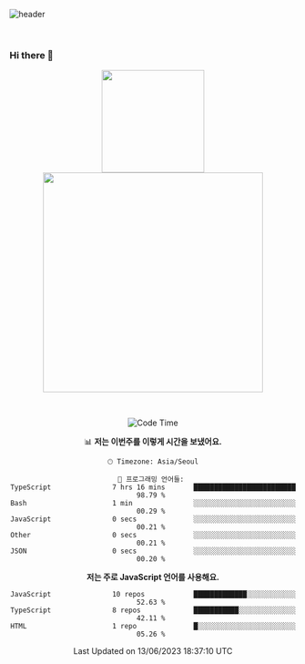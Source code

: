 ![header](https://capsule-render.vercel.app/api?type=waving&amp;color=timeGradient&amp;height=300&amp;section=header&amp;animation=fadeIn&amp;fontSize=55&amp;fontAlignY=40&amp;text=thornewater%20Github&amp;descSize=30)

<br>


### Hi there 👋

<div align="center">
   <p display="inline">
    <a href="https://github.com/thornewater">
     <img height="180" src="https://github-readme-stats.vercel.app/api?username=thornewater&theme=radical&show_icons=true" />
     <img width="386" src="https://github-readme-stats.vercel.app/api/top-langs/?username=thornewater&layout=compact&theme=radical&show_icons=true" />
    </a>
  </p>





<br>


<!--START_SECTION:waka-->
![Code Time](http://img.shields.io/badge/Code%20Time-395%20hrs%2041%20mins-blue)

📊 **저는 이번주를 이렇게 시간을 보냈어요.** 

```text
🕑︎ Timezone: Asia/Seoul

💬 프로그래밍 언어들: 
TypeScript               7 hrs 16 mins       █████████████████████████   98.79 % 
Bash                     1 min               ░░░░░░░░░░░░░░░░░░░░░░░░░   00.29 % 
JavaScript               0 secs              ░░░░░░░░░░░░░░░░░░░░░░░░░   00.21 % 
Other                    0 secs              ░░░░░░░░░░░░░░░░░░░░░░░░░   00.21 % 
JSON                     0 secs              ░░░░░░░░░░░░░░░░░░░░░░░░░   00.20 % 
```

**저는 주로 JavaScript 언어를 사용해요.** 

```text
JavaScript               10 repos            █████████████░░░░░░░░░░░░   52.63 % 
TypeScript               8 repos             ███████████░░░░░░░░░░░░░░   42.11 % 
HTML                     1 repo              █░░░░░░░░░░░░░░░░░░░░░░░░   05.26 % 
```




 Last Updated on 13/06/2023 18:37:10 UTC
<!--END_SECTION:waka-->


<!--
**thornewater/thornewater** is a ✨ _special_ ✨ repository because its `README.md` (this file) appears on your GitHub profile.

Here are some ideas to get you started:

- 🔭 I’m currently working on ...
- 🌱 I’m currently learning ...
- 👯 I’m looking to collaborate on ...
- 🤔 I’m looking for help with ...
- 💬 Ask me about ...
- 📫 How to reach me: ...
- 😄 Pronouns: ...
- ⚡ Fun fact: ...
-->
